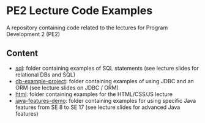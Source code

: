 # PE2 Lecture Code Examples
A repository containing code related to the lectures for Program Development 2 (PE2)

## Content
- [sql](sql): folder containing examples of SQL statements (see lecture slides for relational DBs and SQL)
- [db-example-project](db-example-project): folder containing examples of using JDBC and an ORM (see lecture slides on JDBC / ORM)
- [html](html): folder containing examples for the HTML/CSS/JS lecture
- [java-features-demo](java-features-demo): folder containing examples for using specific Java features from SE 8 to SE 17 (see lecture slides for advanced Java features)
